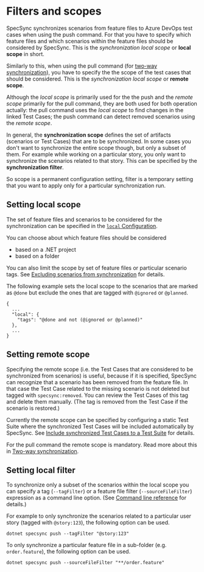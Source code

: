# Filters and scopes

SpecSync synchronizes scenarios from feature files to Azure DevOps test cases when using the push command. For that you have to specify which feature files and which scenarios within the feature files should be considered by SpecSync. This is the *synchronization local scope* or **local scope** in short.

Similarly to this, when using the pull command \(for [two-way synchronization](../features/pull-features/two-way-synchronization.md)\), you have to specify the the scope of the test cases that should be considered. This is the *synchronization local scope* or **remote scope**.

Although the *local scope* is primarily used for the the push and the *remote scope* primarily for the pull command, they are both used for both operation actually: the pull command uses the *local scope* to find changes in the linked Test Cases; the push command can detect removed scenarios using the *remote scope*.

In general, the **synchronization scope** defines the set of artifacts \(scenarios or Test Cases\) that are to be synchronized. In some cases you don't want to synchronize the entire scope though, but only a subset of them. For example while working on a particular story, you only want to synchronize the scenarios related to that story. This can be specified by the **synchronization filter**.

So scope is a permanent configuration setting, filter is a temporary setting that you want to apply only for a particular synchronization run.

## Setting local scope

The set of feature files and scenarios to be considered for the synchronization can be specified in the [`local` Configuration](../reference/configuration/configuration-local.md).

You can choose about which feature files should be considered

* based on a .NET project
* based on a folder

You can also limit the scope by set of feature files or particular scenario tags. See [Excluding scenarios from synchronization](../features/common-synchronization-features/excluding-scenarios-from-synchronization.md) for details.

The following example sets the local scope to the scenarios that are marked as `@done` but exclude the ones that are tagged with `@ignored` or `@planned`.

```text
{
  ...
  "local": {
    "tags": "@done and not (@ignored or @planned)"
  },
  ...
}
```

## Setting remote scope

Specifying the remote scope (i.e. the Test Cases that are considered to be synchronized from scenarios) is useful, because if it is specified, SpecSync can recognize that a scenario has been removed from the feature file. In that case the Test Case related to the missing scenario is not deleted but tagged with `specsync:removed`. You can review the Test Cases of this tag and delete them manually. (The tag is removed from the Test Case if the scenario is restored.)

Currently the remote scope can be specified by configuring a static Test Suite where the synchronized Test Cases will be included automatically by SpecSync. See [Include synchronized Test Cases to a Test Suite](../features/common-synchronization-features/group-synchronized-test-cases-to-a-test-suite.md) for details.

For the pull command the remote scope is mandatory. Read more about this in [Two-way synchronization](../features/pull-features/two-way-synchronization.md).

## Setting local filter

To synchronize only a subset of the scenarios within the local scope you can specify a tag (`--tagFilter`) or a feature file filter (`--sourceFileFilter`) expression as a command line option. \(See [Command line reference](../reference/command-line-reference/) for details.\)

For example to only synchronize the scenarios related to a particular user story \(tagged with `@story:123`\), the following option can be used.

```text
dotnet specsync push --tagFilter "@story:123"
```

To only synchronize a particular feature file in a sub-folder (e.g. `order.feature`), the following option can be used.

```text
dotnet specsync push --sourceFileFilter "**/order.feature"
```
